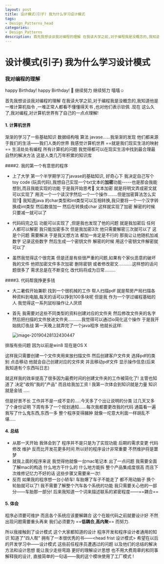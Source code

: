 ```yaml
---
layout: post
title: 设计模式(引子) 我为什么学习设计模式
tags:
- Design_Patterns_head
categories:
- Design_Patterns
description: 首先我想谈谈我对编程的理解 在我读大学之前,对于编程我是没概念的,我知道他是一堆计算机指令 ,一堆正常人都看不懂懂得天书 ,也对他们表示钦佩 .现在 这么久了,我对编程,对计算机世界有了自己的一点点理解
---
```




# 设计模式(引子) 我为什么学习设计模式

### 我对编程的理解

happy Birthday!   happy Birthday!  🎂 继续努力 继续努力 嘻嘻☺️ 

首先我想谈谈我对编程的理解 在我读大学之前,对于编程我是没概念的,我知道他是一堆计算机指令 ,一堆正常人都看不懂懂得天书 ,也对他们表示钦佩 .现在 这么久了,我对编程,对计算机世界有了自己的一点点理解!

#### 1. 计算机世界

渐渐的学习了一些基础知识 数据结构哦 算法 javase……我渐渐的发现 他们都来源于我们的生活——我们人类的世界 我感觉计算机世界 ==就是我们现实生活的映射==	生活处处有编程    所有计算机的问题 我觉得都可以在现实生活中找到最合理最自然的解决方法 这是人类几万年积累的知识库 

####2. 我的第一个有意思的程序

- 上了大学 第一个半学期学习了javase的基础知识, 好奇心下 我决定自己写个toy code (玩具代码),我想自己实现一个txt文本的**加密**功能-----也是那会我能想到,而且我能实现的功能 于是我开始思考🤔	文本加密 就是将明文弄成密文就可以实现了 用流一个一个读汉字然后一个一个操作........但是加密算法怎么实现?🤔	我知道java 的char类型和int类型可以互相转换,我只要将一个一个汉字转换成int类型 然后数值加一 然后在转换成char 这样就实现了加密 解密的时候只要减一就可以了

- 代码码完之后 功能可以实现了 ,但是我也发现了他的问题 就是我加密后 任何人都可以解密 我只能加密多次 但是我加密3次 他只需要解密三次就可以了 这是个问题 需要解决 于是我又想方法  都加一肯定是不行的 那我让让他随机加减数字 记录这些数字 然后生成一个密钥文件 解密的时候 用这个密钥文件解密就可以了

- 虽然我觉得这个很完美 但是还是有些很严重的问题,如果有个家伙恶意的破坏我的文件 他把加密文件多次加密 删除密钥 或者修改密文...........这样想的话问题很多了 需求总是在不断变化 改代码将成为日常.........

####3. 代码帮我挣更多钱

- 大二暑假开始兼职 找到一个很机械的工作 帮人扫描pdf 就是帮房产局扫描各种资料到电脑,每天的话可以挣到100多块呢 但是我 作为一个学过编程基础的人 我觉得这一系列鼠标操作让人厌烦

- 首先 我需要对这些不同类型的资料创建对应的文件夹 然后修改文件夹的名字 然后把扫描的文件放进文件夹...........我觉得可以通过io简化这个操作 于是我开始挑灯夜战 第一天晚上就弄完了一个java程序 他就长这样:

  ![image-20190428132430447]({{site.url}}/mkpicture/image-20190428132430447.png)

排版有些问题 因为以前是win8 现在是OS X

这样我只需要创建一个文件夹用来放扫描文件 然后创建客户文件夹 选择pdf的类别 点击移动 他就会自己创建对应的文件夹 并且移动pdf文件 显示操作信息(后来我知道有个东西叫日志)

就这样我的效率提高了很多因为最费时间的创建文件夹的工作被简化了! 主管也知道了 决定"收购"我的"产品" 而且给我加工资 ! 我第一次体会到知识就是力量 知识就是金钱 …..

但是好景不长 工作并不是一成不变的.....今天多了个出让说明的分类 过几天又多了个身份证明 下周有多了一个规划通知......每次我都要更改我的代码 通篇看一遍我写了什么鬼东西,东西一多 整个程序变得臃肿 就像一坨意大利面一样胡乱不堪.....

#### 4. 总结

- 从那一天开始 我体会到了 程序并不是只是为了实现功能 后期的需求变更 代码修改 维护  反而比开发花更多时间 所以好的程序设计非常重要 不然维护将是噩梦
- 就我上面的程序来说 我觉得他就像一台mac笔记本 出了一点问题 我需要全面了解mac的构造 什么地方干什么的 什么地方能拆 整个产品集成度很高 而且下次维修记忆力不好的话 这些步骤又需要来一次!
- 反而 如果我的程序想一台小轿车! 车胎爆了车子不能走了 都不用动脑子 换个轮胎就可以了! 我不需要了解整个汽车各个系统的功能 我只需要关心他的一部分——车胎那一部分! 后来我知道一个词来描述联系的紧密程度——==耦合==



#### 5. 体会

程序必须要可维护 而且各个系统应该要解耦合 这个在敲代码之前就要设计好 不然出现问题需要重头再来 我们必须要为 ==**低耦合,高内聚**== 而努力.

所以我接触到了设计模式 这个大家都知道的设计 程序开发和程序设计者通用的知识   知道了"四人帮"    拥有了一本很优秀的书——<head frist 设计模式> 希望在以后的开发学习中——设计模式 这些前任程序员遭遇过的问题 以及他们的总结的解决方法和设计思想 能让我少走些弯路 更好的理解设计思想 也不用大费周章的和同事解释我的设计, 直接简单的一句话——我的这个模块使用了工厂模式 !